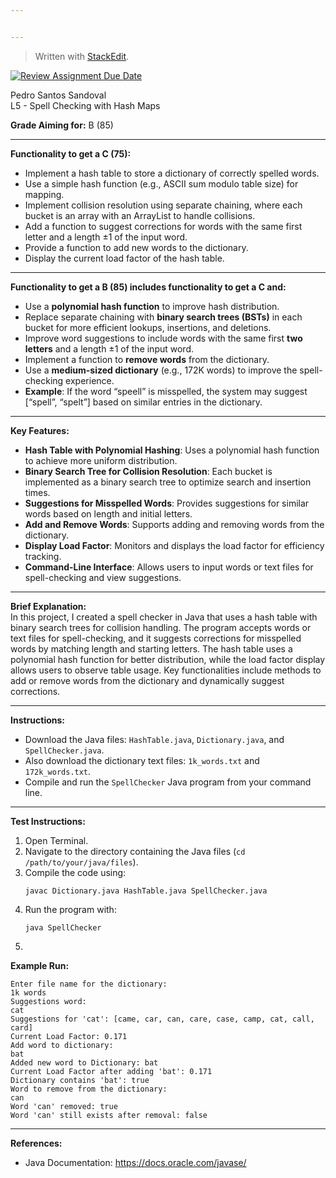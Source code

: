 ```yaml
---


---
```


<blockquote>
<p>Written with <a href="https://stackedit.io/">StackEdit</a>.</p>
</blockquote>
<p><a href="https://classroom.github.com/a/9ZqNhCDb"><img src="https://classroom.github.com/assets/deadline-readme-button-22041afd0340ce965d47ae6ef1cefeee28c7c493a6346c4f15d667ab976d596c.svg" alt="Review Assignment Due Date"></a></p>
<p>Pedro Santos Sandoval<br>
L5 - Spell Checking with Hash Maps</p>
<p><strong>Grade Aiming for:</strong>  B (85)</p>
<hr>
<p><strong>Functionality to get a C (75):</strong></p>
<ul>
<li>Implement a hash table to store a dictionary of correctly spelled words.</li>
<li>Use a simple hash function (e.g., ASCII sum modulo table size) for mapping.</li>
<li>Implement collision resolution using separate chaining, where each bucket is an array with an ArrayList to handle collisions.</li>
<li>Add a function to suggest corrections for words with the same first letter and a length ±1 of the input word.</li>
<li>Provide a function to add new words to the dictionary.</li>
<li>Display the current load factor of the hash table.</li>
</ul>
<hr>
<p><strong>Functionality to get a B (85) includes functionality to get a C and:</strong></p>
<ul>
<li>Use a <strong>polynomial hash function</strong> to improve hash distribution.</li>
<li>Replace separate chaining with <strong>binary search trees (BSTs)</strong> in each bucket for more efficient lookups, insertions, and deletions.</li>
<li>Improve word suggestions to include words with the same first <strong>two letters</strong> and a length ±1 of the input word.</li>
<li>Implement a function to <strong>remove words</strong> from the dictionary.</li>
<li>Use a <strong>medium-sized dictionary</strong> (e.g., 172K words) to improve the spell-checking experience.</li>
<li><strong>Example</strong>: If the word “speell” is misspelled, the system may suggest [“spell”, “spelt”] based on similar entries in the dictionary.</li>
</ul>
<hr>
<p><strong>Key Features:</strong></p>
<ul>
<li><strong>Hash Table with Polynomial Hashing</strong>: Uses a polynomial hash function to achieve more uniform distribution.</li>
<li><strong>Binary Search Tree for Collision Resolution</strong>: Each bucket is implemented as a binary search tree to optimize search and insertion times.</li>
<li><strong>Suggestions for Misspelled Words</strong>: Provides suggestions for similar words based on length and initial letters.</li>
<li><strong>Add and Remove Words</strong>: Supports adding and removing words from the dictionary.</li>
<li><strong>Display Load Factor</strong>: Monitors and displays the load factor for efficiency tracking.</li>
<li><strong>Command-Line Interface</strong>: Allows users to input words or text files for spell-checking and view suggestions.</li>
</ul>
<hr>
<p><strong>Brief Explanation:</strong><br>
In this project, I created a spell checker in Java that uses a hash table with binary search trees for collision handling. The program accepts words or text files for spell-checking, and it suggests corrections for misspelled words by matching length and starting letters. The hash table uses a polynomial hash function for better distribution, while the load factor display allows users to observe table usage. Key functionalities include methods to add or remove words from the dictionary and dynamically suggest corrections.</p>
<hr>
<p><strong>Instructions:</strong></p>
<ul>
<li>Download the Java files:  <code>HashTable.java</code>,  <code>Dictionary.java</code>, and  <code>SpellChecker.java</code>.</li>
<li>Also download the dictionary text files:  <code>1k_words.txt</code>  and  <code>172k_words.txt</code>.</li>
<li>Compile and run the  <code>SpellChecker</code>  Java program from your command line.</li>
</ul>
<hr>
<p><strong>Test Instructions:</strong></p>
<ol>
<li>Open Terminal.</li>
<li>Navigate to the directory containing the Java files (<code>cd /path/to/your/java/files</code>).</li>
<li>Compile the code using:<pre class=" language-bash"><code class="prism  language-bash">javac Dictionary.java HashTable.java SpellChecker.java
</code></pre>
</li>
<li>Run the program with:<pre class=" language-bash"><code class="prism  language-bash">java SpellChecker
</code></pre>
</li>
<li></li>
</ol>
<p><strong>Example Run:</strong></p>
<pre class=" language-plaintext"><code class="prism  language-plaintext">Enter file name for the dictionary: 
1k words
Suggestions word: 
cat
Suggestions for 'cat': [came, car, can, care, case, camp, cat, call, card]
Current Load Factor: 0.171
Add word to dictionary: 
bat
Added new word to Dictionary: bat
Current Load Factor after adding 'bat': 0.171
Dictionary contains 'bat': true
Word to remove from the dictionary: 
can
Word 'can' removed: true
Word 'can' still exists after removal: false
</code></pre>
<hr>
<p><strong>References:</strong></p>
<ul>
<li>Java Documentation: <a href="https://docs.oracle.com/javase/">https://docs.oracle.com/javase/</a></li>
</ul>

